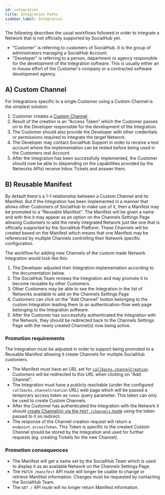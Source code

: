 ```yaml
---
id: integration
title: Integration Paths
sidebar_label: Integration
---
```


The following describes the usual workflows followed in order to integrate a Network that is not officially supported by SocialHub yet.

- "Customer" is referring to customers of SocialHub. It is the group of administrators managing a SocialHub Account.
- "Developer" is referring to a person, department or agency responsible for the development of the Integration software. This is usually either an in-house effort of the Customer's company or a contracted software development agency.

## A) Custom Channel

For Integrations specific to a single Customer using a Custom Channel is the simplest solution:

1. Customer creates a [Custom Channel](https://socialhubio.zendesk.com/hc/en-us/articles/360015917114-Inbox-API-Einrichtung-und-technische-Dokumentation).
1. Result of the creation is an "Access Token" which the Customer passes on to the Developer responsible for the development of the Integration.
1. The Customer should also provide the Developer with other credentials or permissions required to integrate the target Network.
1. The Developer may contact SocialHub Support in order to receive a test account where the implementation can be tested before being used in the Customers real Account.
1. After the Integration has been successfully implemented, the Customer should now be able to (depending on the capabilities provided by the Networks APIs) receive Inbox Tickets and answer them.

## B) Reusable Manifest

By default there's a 1-1 relationship between a Custom Channel and its Manifest. But if the Integration has been implemented in a manner that allows other Customers of SocialHub to make use of it, then a Manifest may be promoted to a "Reusable Manifest". The Manifest will be given a name and with this it may appear as an option on the Channels Settings Page allowing Customers to add the newly integrated Network just like one that is officially supported by the SocialHub Platform. These Channels will be created based on the Manifest which means that one Manifest may be referenced by multiple Channels controlling their Network specific configuration.

The workflow for adding new Channels of the custom made Network Integration would look like this:
1. The Developer adjusted their Integration implementation according to the documentation below.
1. The SocialHub Team reviews the Integration and may promote it to become reusable by other Customers.
1. Other Customers may be able to see the Integration in the list of Networks available to add on the Channels Settings Page
1. Customers can click on the "Add Channel" button belonging to the custom Integration leading them to an authentication-flow web page belonging to the Integration software.
1. After the Customer has successfully authenticated the Integration with the Network, they should be redirected back to the Channels Settings Page with the newly created Channel(s) now being active.

### Promotion requirements

The Integration must be adjusted in order to support being promoted to a Reusable Manifest allowing it create Channels for multiple SocialHub customers.

* The Manifest must have an URL set for [`callbacks.channelCreation`](general/manifest-api#channel-creation). Customers will be redirected to this URL when clicking on "Add Channel".
* The Integration must have a publicly reachable (under the configured `callbacks.channelCreation` URL) web page which will be passed a temporary access token as `token` query parameter. This token can only be used to create Custom Channels.
* After the Customer has authenticated the Integration with the Network it should [create Channel(s) via the `POST /channels` route](general/channel-api#creating-channels) using the token passed to it on redirect.
* The response of the Channel creation request will return a `endpoint.accessToken`. This Token is specific to the created Custom Channel should be stored by the Integration and used for further requests (eg. creating Tickets for the new Channel).

### Promotion consequences

* The Manifest will get a name set by the SocialHub Team which is used to display it as an available Network on the Channels Settings Page.
* The `PATCH /manifest` API route will longer be usable to change or retrieve Manifest information. Changes must be requested by contacting the SocialHub Team.
* The `GET /` API route will no longer return Manifest information.
